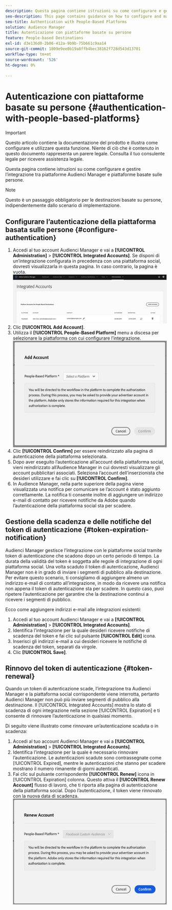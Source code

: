 ```yaml
---
description: Questa pagina contiene istruzioni su come configurare e gestire l’integrazione tra piattaforme Audienci Manager e piattaforme basate sulle persone.
seo-description: This page contains guidance on how to configure and manage the integration between Audience Manager and people-based platforms.
seo-title: Authentication with People-Based Platforms
solution: Audience Manager
title: Autenticazione con piattaforme basate su persone
feature: People-based Destinations
exl-id: d3e136d0-2b06-412a-9b9b-75b661c9aa14
source-git-commit: 1809e9ee0b19a8ffb4bec38162f728d543d13701
workflow-type: tm+mt
source-wordcount: '526'
ht-degree: 0%

---
```



# Autenticazione con piattaforme basate su persone {#authentication-with-people-based-platforms}

>[!IMPORTANT]
>Questo articolo contiene la documentazione del prodotto e illustra come configurare e utilizzare questa funzione. Niente di ciò che è contenuto in questo documento rappresenta un parere legale. Consulta il tuo consulente legale per ricevere assistenza legale.

Questa pagina contiene istruzioni su come configurare e gestire l’integrazione tra piattaforme Audienci Manager e piattaforme basate sulle persone.

>[!NOTE]
>Questo è un passaggio obbligatorio per le destinazioni basate su persone, indipendentemente dallo scenario di implementazione.

## Configurare l’autenticazione della piattaforma basata sulle persone {#configure-authentication}

1. Accedi al tuo account Audienci Manager e vai a **[!UICONTROL Administration]** > **[!UICONTROL Integrated Accounts]**. Se disponi di un’integrazione configurata in precedenza con una piattaforma social, dovresti visualizzarla in questa pagina. In caso contrario, la pagina è vuota.
   ![integrazione basata sulle persone](assets/pbd-config.png)
2. Clic **[!UICONTROL Add Account]**.
3. Utilizza il **[!UICONTROL People-Based Platform]** menu a discesa per selezionare la piattaforma con cui configurare l’integrazione.
   ![people-based-platform](assets/pbd-add.png)
4. Clic **[!UICONTROL Confirm]** per essere reindirizzato alla pagina di autenticazione della piattaforma selezionata.
5. Dopo aver eseguito l’autenticazione all’account della piattaforma social, vieni reindirizzato all’Audience Manager in cui dovresti visualizzare gli account pubblicitari associati. Seleziona l’account dell’inserzionista che desideri utilizzare e fai clic su **[!UICONTROL Confirm]**.
6. In Audience Manager, nella parte superiore della pagina viene visualizzata una notifica per comunicare se l’account è stato aggiunto correttamente. La notifica ti consente inoltre di aggiungere un indirizzo e-mail di contatto per ricevere notifiche da Adobe quando l’autenticazione della piattaforma social sta per scadere.

## Gestione della scadenza e delle notifiche del token di autenticazione {#token-expiration-notification}

Audienci Manager gestisce l’integrazione con le piattaforme social tramite token di autenticazione che scadono dopo un certo periodo di tempo. La durata della validità del token è soggetta alle regole di integrazione di ogni piattaforma social. Una volta scaduto il token di autenticazione, Audienci Manager non è in grado di inviare i segmenti di pubblico alla destinazione. Per evitare questo scenario, ti consigliamo di aggiungere almeno un indirizzo e-mail di contatto all’integrazione, in modo da ricevere una notifica non appena il token di autenticazione sta per scadere. In questo caso, puoi ripetere l’autenticazione per garantire che la destinazione continui a ricevere i segmenti di pubblico.

Ecco come aggiungere indirizzi e-mail alle integrazioni esistenti:

1. Accedi al tuo account Audienci Manager e vai a **[!UICONTROL Administration]** > **[!UICONTROL Integrated Accounts]**.
1. Identifica l’integrazione per la quale desideri ricevere notifiche di scadenza del token e fai clic sul pulsante **[!UICONTROL Edit]** icona.
1. Inserisci gli indirizzi e-mail a cui desideri ricevere le notifiche di scadenza del token, separati da virgole.
1. Clic **[!UICONTROL Save]**.

## Rinnovo del token di autenticazione {#token-renewal}

Quando un token di autenticazione scade, l’integrazione tra Audienci Manager e la piattaforma social corrispondente viene interrotta, pertanto Audienci Manager non può più inviare segmenti di pubblico alla destinazione. Il [!UICONTROL Integrated Accounts] mostra lo stato di scadenza di ogni integrazione nella sezione [!UICONTROL Expiration] e ti consente di rinnovare l’autenticazione in qualsiasi momento.

Di seguito viene illustrato come rinnovare un’autenticazione scaduta o in scadenza:
1. Accedi al tuo account Audienci Manager e vai a **[!UICONTROL Administration]** > **[!UICONTROL Integrated Accounts]**.
1. Identifica l’integrazione per la quale è necessario rinnovare l’autenticazione. Le autenticazioni scadute sono contrassegnate come [!UICONTROL Expired], mentre le autenticazioni che stanno per scadere mostrano il numero rimanente di giorni autenticati.
1. Fai clic sul pulsante corrispondente **[!UICONTROL Renew]** icona in [!UICONTROL Expiration] colonna. Questo attiva il **[!UICONTROL Renew Account]** flusso di lavoro, che ti riporta alla pagina di autenticazione della piattaforma social. Dopo l’autenticazione, il token viene rinnovato con la nuova data di scadenza.
   ![pbd-renew](assets/pbd-renew.png)

